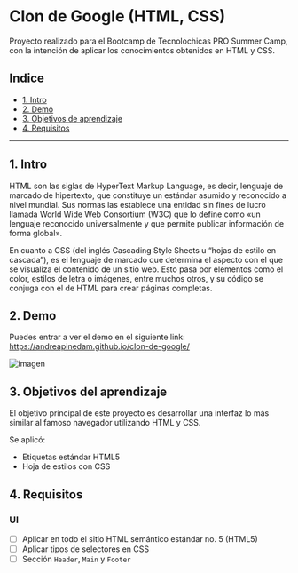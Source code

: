 # Clon de Google (HTML, CSS)

Proyecto realizado para el Bootcamp de Tecnolochicas PRO Summer Camp, con la intención de aplicar los conocimientos obtenidos en HTML y CSS. 

## Indice
* [1. Intro](https://github.com/AndreaPinedaM/clon-de-google#1-intro)
* [2. Demo](https://github.com/AndreaPinedaM/clon-de-google#2-demo)
* [3. Objetivos de aprendizaje](https://github.com/AndreaPinedaM/clon-de-google#3-objetivos-del-aprendizaje)
* [4. Requisitos](https://github.com/AndreaPinedaM/clon-de-google#4-requisitos)

****
## 1. Intro

HTML son las siglas de HyperText Markup Language, es decir, lenguaje de marcado de hipertexto, que constituye un estándar asumido y reconocido a nivel mundial. Sus normas las establece una entidad sin fines de lucro llamada World Wide Web Consortium (W3C) que lo define como «un lenguaje reconocido universalmente y que permite publicar información de forma global».

En cuanto a CSS (del inglés Cascading Style Sheets u “hojas de estilo en cascada”), es el lenguaje de marcado que determina el aspecto con el que se visualiza el contenido de un sitio web. Esto pasa por elementos como el color, estilos de letra o imágenes, entre muchos otros, y su código se conjuga con el de HTML para crear páginas completas.

## 2. Demo
Puedes entrar a ver el demo en el siguiente link: https://andreapinedam.github.io/clon-de-google/

![imagen]("./IMG/google-logo.png")

## 3. Objetivos del aprendizaje 
El objetivo principal de este proyecto es desarrollar una interfaz lo más similar al famoso navegador utilizando HTML y CSS. 

Se aplicó:
* Etiquetas estándar HTML5
* Hoja de estilos con CSS

## 4. Requisitos

### UI

- [ ] Aplicar en todo el sitio HTML semántico estándar no. 5 (HTML5)
- [ ] Aplicar tipos de selectores en CSS
- [ ] Sección `Header`, `Main` y `Footer`

